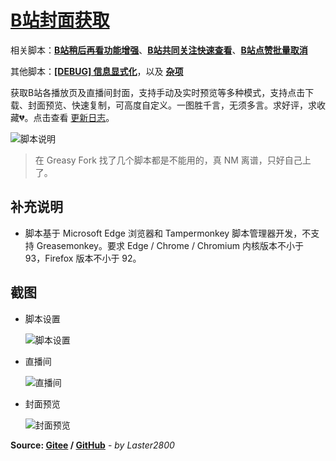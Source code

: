 # [B站封面获取](https://greasyfork.org/zh-CN/scripts/395575)

相关脚本：**[B站稍后再看功能增强](https://greasyfork.org/zh-CN/scripts/395456)**、**[B站共同关注快速查看](https://greasyfork.org/zh-CN/scripts/428453)**、**[B站点赞批量取消](https://greasyfork.org/zh-CN/scripts/445754)**

其他脚本：**[[DEBUG] 信息显式化](https://greasyfork.org/zh-CN/scripts/429521)**，以及 **[杂项](https://greasyfork.org/zh-CN/scripts?language=all&set=470770)**

获取B站各播放页及直播间封面，支持手动及实时预览等多种模式，支持点击下载、封面预览、快速复制，可高度自定义。一图胜千言，无须多言。求好评，求收藏💔。点击查看 [更新日志](https://gitee.com/liangjiancang/userscript/blob/master/script/BilibiliCover/changelog.md)。

![脚本说明](https://gitee.com/liangjiancang/userscript/raw/master/script/BilibiliCover/screenshot/脚本说明-j)

> 在 Greasy Fork 找了几个脚本都是不能用的，真 NM 离谱，只好自己上了。

## 补充说明

* 脚本基于 Microsoft Edge 浏览器和 Tampermonkey 脚本管理器开发，不支持 Greasemonkey。要求 Edge / Chrome / Chromium 内核版本不小于 93，Firefox 版本不小于 92。

## 截图

* 脚本设置

    ![脚本设置](https://gitee.com/liangjiancang/userscript/raw/master/script/BilibiliCover/screenshot/脚本设置-p)

* 直播间

    ![直播间](https://gitee.com/liangjiancang/userscript/raw/master/script/BilibiliCover/screenshot/直播间-p)

* 封面预览

    ![封面预览](https://gitee.com/liangjiancang/userscript/raw/master/script/BilibiliCover/screenshot/封面预览-j)

**Source: [Gitee](https://gitee.com/liangjiancang/userscript/tree/master/script/BilibiliCover) / [GitHub](https://github.com/liangjiancang/userscript/tree/master/script/BilibiliCover)** - *by Laster2800*
